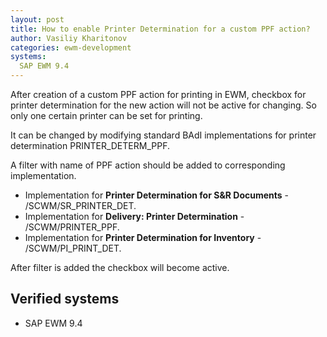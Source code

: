 ```yaml
---
layout: post
title: How to enable Printer Determination for a custom PPF action?
author: Vasiliy Kharitonov
categories: ewm-development
systems:
  SAP EWM 9.4
---
```


After creation of a custom PPF action for printing in EWM, checkbox for printer determination for the new action will not be active for changing. So only one certain printer can be set for printing.


It can be changed by modifying standard BAdI implementations for printer determination PRINTER_DETERM_PPF.

A filter with name of PPF action should be added to corresponding implementation.

- Implementation for **Printer Determination for S&R Documents** - /SCWM/SR_PRINTER_DET.
- Implementation for **Delivery: Printer Determination** - /SCWM/PRINTER_PPF.
- Implementation for **Printer Determination for Inventory** - /SCWM/PI_PRINT_DET.

After filter is added the checkbox will become active.

## Verified systems
- SAP EWM 9.4
